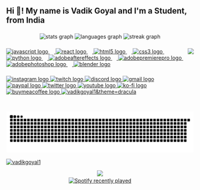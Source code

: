 <h2 align="left">Hi 👋! My name is Vadik Goyal and I'm a Student, from India</h2>

###

<div align="center">
  <img src="https://github-readme-stats.vercel.app/api?username=VadikGoyal1&hide_title=false&hide_rank=false&show_icons=true&include_all_commits=true&count_private=true&disable_animations=false&theme=dracula&locale=en&height=150&hide_border=false" height="150" alt="stats graph"  />
  <img src="https://github-readme-stats.vercel.app/api/top-langs?username=VadikGoyal1&locale=en&hide_title=false&layout=compact&card_width=320&langs_count=5&theme=dracula&height=150&hide_border=false" height="150" alt="languages graph"  />
  <img src="https://streak-stats.demolab.com?user=VadikGoyal1&locale=en&mode=daily&theme=dracula&hide_border=false&border_radius=5&height=150" height="150" alt="streak graph"  />
</div>

###

<img align="right" height="170" src="https://i1.sndcdn.com/artworks-do7tazWRTMiuTxtu-n0lwSw-t500x500.jpg"  />

###

<div align="left">
<a href="https://nodejs.org/en/download/prebuilt-installer" target="_blank">
  <img src="https://cdn.jsdelivr.net/gh/devicons/devicon/icons/javascript/javascript-original.svg" height="30" alt="javascript logo"  />
  <img width="12" />
</a>
<a href="https://react.dev/" target="_blank">
  <img src="https://cdn.jsdelivr.net/gh/devicons/devicon/icons/react/react-original.svg" height="30" alt="react logo"  />
  <img width="12" /> </a>
<a href="https://sourceforge.net/projects/html5-editor/" target="_blank">
  <img src="https://cdn.jsdelivr.net/gh/devicons/devicon/icons/html5/html5-original.svg" height="30" alt="html5 logo"  />
  <img width="12" />
</a>
<a href="https://www.w3schools.com/Css/" target="_blank">
  <img src="https://cdn.jsdelivr.net/gh/devicons/devicon/icons/css3/css3-original.svg" height="30" alt="css3 logo"  />
  <img width="12" />
</a>
<a href="https://www.python.org/downloads/" target="_blank">
  <img src="https://cdn.jsdelivr.net/gh/devicons/devicon/icons/python/python-original.svg" height="30" alt="python logo"  />
  <img width="12" />
</a>
<a href="https://www.adobe.com/in/creativecloud/plans.html?promoid=WXYGHWCC&mv=other" target="_blank">
  <img src="https://skillicons.dev/icons?i=ae" height="30" alt="adobeaftereffects logo"  />
  <img width="12" />
</a>
<a href="https://www.adobe.com/in/creativecloud/plans.html?promoid=WXYGHWCC&mv=other" target="_blank">
  <img src="https://skillicons.dev/icons?i=pr" height="30" alt="adobepremierepro logo"  />
  <img width="12" />
</a>
<a href="https://www.adobe.com/in/creativecloud/plans.html?promoid=WXYGHWCC&mv=other" target="_blank">
  <img src="https://skillicons.dev/icons?i=ps" height="30" alt="adobephotoshop logo"  />
  <img width="12" />
</a>
<a href="https://www.blender.org/download/" target="_blank">
  <img src="https://skillicons.dev/icons?i=blender" height="30" alt="blender logo"  />
</a>
</div>

###

<div align="left">
  <a href="https://www.instagram.com/vadik_goyal/" target="_blank">
    <img src="https://img.shields.io/static/v1?message=Instagram&logo=instagram&label=&color=E4405F&logoColor=white&labelColor=&style=for-the-badge" height="35" alt="instagram logo"  />
  </a>
  <a href="https://www.twitch.tv/vyper_gamer" target="_blank">
    <img src="https://img.shields.io/static/v1?message=Twitch&logo=twitch&label=&color=9146FF&logoColor=white&labelColor=&style=for-the-badge" height="35" alt="twitch logo"  />
  </a>
  <a href="https://discord.gg/NqFT9myzbT" target="_blank">
  <img src="https://img.shields.io/static/v1?message=Discord&logo=discord&label=&color=7289DA&logoColor=white&labelColor=&style=for-the-badge" height="35" alt="discord logo"  />
  </a>
  <a href="mailto:vadikgoyal121+support@gmail.com" target="_blank">
    <img src="https://img.shields.io/static/v1?message=Gmail&logo=gmail&label=&color=D14836&logoColor=white&labelColor=&style=for-the-badge" height="35" alt="gmail logo"  />
  </a>
  <a href="https://paypal.me/VadikGoyal1" target="_blank">
    <img src="https://img.shields.io/static/v1?message=PayPal&logo=paypal&label=&color=00457C&logoColor=white&labelColor=&style=for-the-badge" height="35" alt="paypal logo"  />
  </a>
  <a href="https://x.com/VyperGamer" target="_blank">
    <img src="https://img.shields.io/static/v1?message=Twitter&logo=twitter&label=&color=1DA1F2&logoColor=white&labelColor=&style=for-the-badge" height="35" alt="twitter logo"  />
  </a>
  <a href="https://www.youtube.com/@VYPER_GAMER" target="_blank">
    <img src="https://img.shields.io/static/v1?message=Youtube&logo=youtube&label=&color=FF0000&logoColor=white&labelColor=&style=for-the-badge" height="35" alt="youtube logo"  />
  </a>
  <a href="https://ko-fi.com/vypergamer" target="_blank">
    <img src="https://img.shields.io/static/v1?message=Ko-fi&logo=ko-fi&label=&color=F16061&logoColor=white&labelColor=&style=for-the-badge" height="35" alt="ko-fi logo"  />
  </a>
<a href="https://buymeacoffee.com/VYPER_GAMER" target="_blank">
    <img src="https://biocyclopedia.com/images/buy-us-a-coffee.png" height="35" alt="buymeacoffee logo"  />
  </a>
<a href="#" target="_blank"> <img src="https://komarev.com/ghpvc/?username=vadikgoyal1&label=Profile%20views&color=0e75b6&style=flat" height="25" alt="vadikgoyal1&theme=dracula" /> </a>
</div>

###

<br clear="both">

<img src="https://raw.githubusercontent.com/VadikGoyal1/VadikGoyal1/output/snake.svg" alt="Snake animation" />

<p align="left"> <a href="https://github.com/ryo-ma/github-profile-trophy"><img src="https://github-profile-trophy.vercel.app/?username=vadikgoyal1&theme=dracula" alt="vadikgoyal1" /></a> </p>

<div align="center">
  <img src="https://profile-counter.glitch.me/VadikGoyal1/count.svg?"  />
</div>

<div align="center">
  <a href="https://open.spotify.com/user/txod0ekwttolbqy5f2wpbek7i">
    <img src="https://spotify-recently-played-readme.vercel.app/api?user=txod0ekwttolbqy5f2wpbek7i&count=4&unique=true" alt="Spotify recently played"  />
  </a>
</div>
